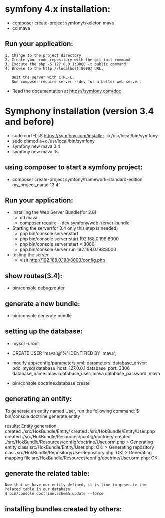 # symfony 4.x installation:
- composer create-project symfony/skeleton mava 
- cd mava

## Run your application:
    1. Change to the project directory
    2. Create your code repository with the git init command
    3. Execute the php -S 127.0.0.1:8000 -t public command
    4. Browse to the http://localhost:8000/ URL.

       Quit the server with CTRL-C.
       Run composer require server --dev for a better web server.

  * Read the documentation at https://symfony.com/doc
  
# Symphony installation (version 3.4 and before)
- sudo curl -LsS https://symfony.com/installer -o /usr/local/bin/symfony
- sudo chmod a+x /usr/local/bin/symfony
- symfony new mava 3.4
- symfony new mava lts

## using composer to start a symfony project:
- composer create-project symfony/framework-standard-edition my_project_name "3.4"

## Run your application:
- Installing the Web Server Bundle(for 2.8)
  - cd mava
  - composer require --dev symfony/web-server-bundle
- Starting the server(for 3.4 only this step is needed)
  -  php bin/console server:start
  -  php bin/console server:start 192.168.0.198:8000
  -  php bin/console server:start *:8080
  -  php bin/console server:run 192.168.0.198:8000
- testing the server
  - visit  http://192.168.0.198:8000/config.php

## show routes(3.4):
- bin/console debug:router

## generate a new bundle:
- bin/console generate:bundle

## setting up the database:
- mysql -uroot
- CREATE USER 'mava'@'%' IDENTIFIED BY 'mava';

- modify app/config/parameters.yml:
  parameters:
    database_driver: pdo_mysql
    database_host: 127.0.0.1
    database_port: 3306
    database_name: mava
    database_user: mava
    database_password: mava

- bin/console doctrine:database:create

##  generating an entity:
To generate an entity named User, run the following command:
$ bin/console doctrine:generate:entity

results:
  Entity generation  
  created ./src/HokBundle/Entity/
  created ./src/HokBundle/Entity/User.php
  created ./src/HokBundle/Resources/config/doctrine/
  created ./src/HokBundle/Resources/config/doctrine/User.orm.php
    > Generating entity class src/HokBundle/Entity/User.php: OK!
    > Generating repository class src/HokBundle/Repository/UserRepository.php: OK!
    > Generating mapping file src/HokBundle/Resources/config/doctrine/User.orm.php: OK!

## generate the related table:
    Now that we have our entity defined, it is time to generate the related table in our database:
    $ bin/console doctrine:schema:update --force

## installing bundles created by others:

